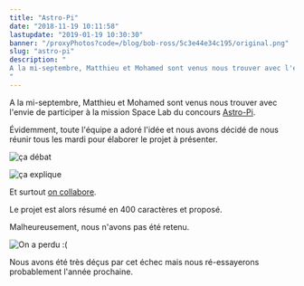 ```yaml
---
title: "Astro-Pi"
date: "2018-11-19 10:11:58"
lastupdate: "2019-01-19 10:30:30"
banner: "/proxyPhotos?code=/blog/bob-ross/5c3e44e34c195/original.png"
slug: "astro-pi"
description: " 
A la mi-septembre, Matthieu et Mohamed sont venus nous trouver avec l'envie de participer à la mission Space Lab du concours Astro-Pi
"
---
```

A la mi-septembre, Matthieu et Mohamed sont venus nous trouver avec l'envie de participer à la mission Space Lab du concours <a href="https://astro-pi.org/missions/space-lab/">Astro-Pi</a>.

Évidemment, toute l'équipe a adoré l'idée et nous avons décidé de nous réunir tous les mardi pour élaborer le projet à présenter.

![ça débat](/proxyPhotos?code=/blog/bob-ross/5c3e44de8238d/50.jpg "ça débat")

![ça explique](/proxyPhotos?code=/blog/bob-ross/5c3e44e04dab5/50.jpg "ça explique")

Et surtout <a href="https://docs.google.com/document/d/1zl3M9kWqnemSIxltOgP3ysPFRao7wyV-5YWzC4div9c/edit?usp=sharing"> on collabore</a>.

Le projet est alors résumé en 400 caractères et proposé.

Malheureusement, nous n'avons pas été retenu.

![On a perdu :(](/proxyPhotos?code=/blog/bob-ross/5c3e44e1bf70a/50.png "On a perdu :(")

Nous avons été très déçus par cet échec mais nous ré-essayerons probablement l'année prochaine. 



    